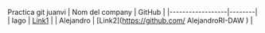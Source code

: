 Practica git juanvi
| Nom del company | GitHub |
|------------------|--------|
| Iago        | [Link1](https://github.com/YagoMarrades) |
| Alejandro        | [Link2](https://github.com/ AlejandroRI-DAW ) |
